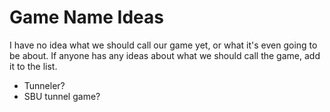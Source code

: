 # Game Name Ideas

I have no idea what we should call our game yet, or what it's even going to be about. If anyone has any ideas about what we should call the game, add it to the list.

* Tunneler?
* SBU tunnel game?

